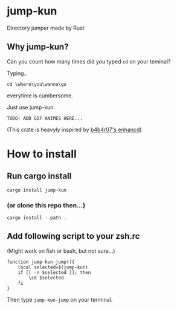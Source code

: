 # jump-kun
Directory jumper made by Rust

## Why jump-kun?

Can you count how many times did you typed ```cd``` on your teminal?

Typing..

```cd \where\you\wanna\go ```

everytime is cumbersome.

Just use jump-kun.

```
TODO: ADD GIF ANIMES HERE...
```

(This crate is heavyly inspired by [b4b4r07's enhancd](https://github.com/b4b4r07/enhancd))

# How to install

## Run cargo install

```cargo install jump-kun```

### (or clone this repo then...) 
```cargo install --path .```


## Add following script to your zsh.rc

(Might work on fish or bash, but not sure...)

```
function jump-kun-jump(){
    local selected=$(jump-kun)
    if [[ -n $selected ]]; then
        \cd $selected
    fi
}
```

Then type ``` jump-kun-jump ``` on your terminal.
